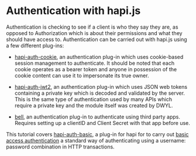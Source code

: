 # Authentication with hapi.js

Authentication is checking to see if a client is who they say they are, as opposed to Authorization which is about their permissions and what they should have access to. Authentication can be carried out with hapi.js using a few different plug-ins:

* [hapi-auth-cookie](https://github.com/hapijs/hapi-auth-cookie), an authentication plug-in which uses cookie-based session management to authenticate. It should be noted that each cookie operates as a bearer token and anyone in possession of the cookie content can use it to impersonate its true owner.

* [hapi-auth-jwt2](https://www.npmjs.com/package/hapi-auth-jwt2), an authentication plug-in which uses JSON web tokens containing a private key which is decoded and validated by the server. This is the same type of authentication used by many APIs which require a private key and the module itself was created by DWYL.

* [bell](https://www.npmjs.com/package/bell), an authentication plug-in to authenticate using third party apps. Requires setting up a clientID and Client Secret with that app before use.

This tutorial covers [hapi-auth-basic](https://github.com/hapijs/hapi-auth-basic), a plug-in for hapi for to carry out [basic access authentication](https://en.wikipedia.org/wiki/Basic_access_authentication) a standard way of authenticating using a username: password combination in HTTP transactions.
